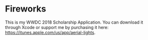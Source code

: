 # Fireworks

This is my WWDC 2018 Scholarship Application. You can download it through Xcode or support me by purchasing it here: https://itunes.apple.com/us/app/aerial-lights.
